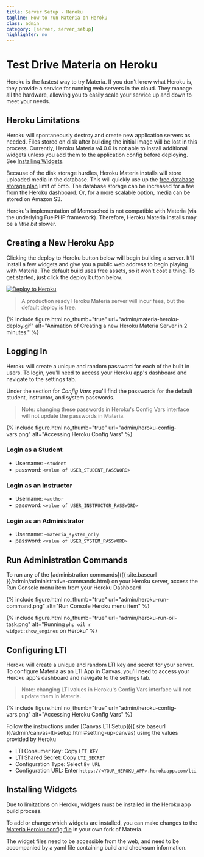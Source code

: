 ```yaml
---
title: Server Setup - Heroku
tagline: How to run Materia on Heroku
class: admin
category: [server, server_setup]
highlighter: no
---
```

# Test Drive Materia on Heroku

Heroku is the fastest way to try Materia. If you don't know what Heroku is, they provide a service for running web servers in the cloud.  They manage all the hardware, allowing you to easily scale your service up and down to meet your needs.

## Heroku Limitations

Heroku will spontaneously destroy and create new application servers as needed. Files stored on disk after building the initial image will be lost in this process. Currently, Heroku Materia v4.0.0 is not able to install additional widgets unless you add them to the application config before deploying. See [Installing Widgets](#installing-widgets).

Because of the disk storage hurdles, Heroku Materia installs will store uploaded media in the database.  This will quickly use up the [free database storage plan](https://elements.heroku.com/addons/cleardb) limit of 5mb. The database storage can be increased for a fee from the Heroku dashboard.  Or, for a more scalable option, media can be stored on Amazon S3.

Heroku's implementation of Memcached is not compatible with Materia (via the underlying FuelPHP framework).  Therefore, Heroku Materia installs may be a _little bit_ slower.


## Creating a New Heroku App

Clicking the deploy to Heroku button below will begin building a server.  It'll install a few widgets and give you a public web address to begin playing with Materia.  The default build uses free assets, so it won't cost a thing. To get started, just click the deploy button below.

[![Deploy to Heroku](https://www.herokucdn.com/deploy/button.svg)](http://bit.ly/get-materia-heroku)

> A production ready Heroku Materia server will incur fees, but the default deploy is free.

{% include figure.html
	no_thumb="true"
	url="admin/materia-heroku-deploy.gif"
	alt="Animation of Creating a new Heroku Materia Server in 2 minutes."
%}


## Logging In

Heroku will create a unique and random password for each of the built in users.  To login, you'll need to access your Heroku app's dashboard and navigate to the settings tab.

Under the section for *Config Vars* you'll find the passwords for the default student, instructor, and system passwords.

> Note: changing these passwords in Heroku's Config Vars interface will not update the passwords in Materia.

{% include figure.html
	no_thumb="true"
	url="admin/heroku-config-vars.png"
	alt="Accessing Heroku Config Vars"
%}

### Login as a Student

* Username: `~student`
* password: `<value of USER_STUDENT_PASSWORD>`

### Login as an Instructor

* Username: `~author`
* password: `<value of USER_INSTRUCTOR_PASSWORD>`

### Login as an Administrator

* Username: `~materia_system_only`
* password: `<value of USER_SYSTEM_PASSWORD>`





## Run Administration Commands

To run any of the [administration commands]({{ site.baseurl }}/admin/administrative-commands.html) on your Heroku server, access the Run Console menu item from your Heroku Dashboard

{% include figure.html
	no_thumb="true"
	url="admin/heroku-run-command.png"
	alt="Run Console Heroku menu item"
%}

{% include figure.html
	no_thumb="true"
	url="admin/heroku-run-oil-task.png"
	alt="Running <code>php oil r widget:show_engines</code> on Heroku"
%}


## Configuring LTI

Heroku will create a unique and random LTI key and secret for your server.  To configure Materia as an LTI App in Canvas, you'll need to access your Heroku app's dashboard and navigate to the settings tab.

> Note: changing LTI values in Heroku's Config Vars interface will not update them in Materia.

{% include figure.html
	no_thumb="true"
	url="admin/heroku-config-vars.png"
	alt="Accessing Heroku Config Vars"
%}

Follow the instructions under [Canvas LTI Setup]({{ site.baseurl }}/admin/canvas-lti-setup.html#setting-up-canvas) using the values provided by Heroku

* LTI Consumer Key: Copy `LTI_KEY`
* LTI Shared Secret: Copy `LTI_SECRET`
* Configuration Type: Select `By URL`
* Configuration URL: Enter `https://<YOUR_HEROKU_APP>.herokuapp.com/lti`

## Installing Widgets

Due to limitations on Heroku, widgets must be installed in the Heroku app build process.

To add or change which widgets are installed, you can make changes to the [Materia Heroku config file](https://github.com/ucfopen/Materia/blob/master/fuel/app/config/heroku/config.php) in your own fork of Materia.

The widget files need to be accessible from the web, and need to be accompanied by a yaml file containing build and checksum information.

